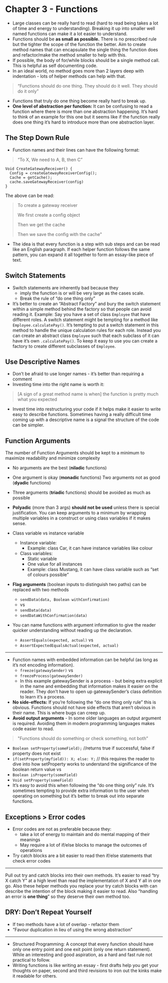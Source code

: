 # Chapter 3 - Functions

* Large classes can be really hard to read (hard to read being takes a lot of time and energy to understanding). Breaking it up into smaller well named functions can make it a lot easier to understand.
* Functions should be **as small as possible.** There is no prescribed rule but the tighter the scope of the function the better. Aim to create method names that can encapsulate the single thing the function does and refactor/make the method smaller to help with this.
* If possible, the body of for/while blocks should be a single method call. This is helpful as self documenting code.
* In an ideal world, no method goes more than 2 layers deep with indentation - lots of helper methods can help with that.
> “Functions should do one thing. They should do it well. They should do it only”
* Functions that truly do one thing become really hard to break up.
* **One level of abstraction per function:** It can be confusing to read a function where there is more than one abstraction happening. It’s hard to think of an example for this one but it seems like if the function really does one thing it’s hard to introduce more than one abstraction layer.


## The Step Down Rule

* Function names and their lines can have the following format: 

>“To X, We need to A, B, then C”

```
Void CreateGatewayReceiver() {
  Config = createGatewayReceiverConfig();
  Cache = getCache();
  cache.saveGatewayReceiver(config)
}
```

The above can be read:

> To create a gateway receiver
>
> We first create a config object
>
> Then we get the cache
>
> Then we save the config with the cache"

* The idea is that every function is a step with sub steps and can be read like an English paragraph. If each helper function follows the same pattern, you can expand it all together to form an essay-like piece of text.

## Switch Statements

* Switch statements are inherently bad because they 
  * imply the function is or will be very large as the cases scale.
  * Break the rule of “do one thing only”
* It’s better to create an “Abstract Factory” and bury the switch statement within a simple method behind the factory so that people can avoid reading it.
Example: Say you have a set of class `Employee` that have different roles. A switch statement might be tempting for a method like `Employee.calculatePay()`. It’s tempting to put a switch statement in this method to handle the unique calculation rules for each role. Instead you can create an abstract class `Employee` such that each subclass of it can have it’s own `.calculatePay()`. To keep it easy to use you can create a factory to create different subclasses of `Employee`.

## Use Descriptive Names

* Don’t be afraid to use longer names - it’s better than requiring a comment
* Investing time into the right name is worth it: 
> [A sign of a great method name is when] the function is pretty much what you expected
* Invest time into restructuring your code if it helps make it easier to write easy to describe functions. Sometimes having a really difficult time coming up with a descriptive name is a signal the structure of the code can be simpler.

## Function Arguments

The number of Function Arguments should be kept to a minimum to maximize readability and minimize complexity

* No arguments are the best (**niladic** functions)
* One argument is okay (**monadic** functions)
Two arguments not as good (**dyadic** functions)
* Three arguments (**triadic** functions) should be avoided as much as possible
* **Polyadic** (more than 3 args) **should not be used** unless there is special justification.
You can keep arguments to a minimum by wrapping multiple variables in a construct or using class variables if it makes sense.
* Class variable vs instance variable
  * Instance variable: 
    * Example: class Car, it can have instance variables like colour
  * Class variables:
    * Static variable
    * One value for all instances
    * Example: class Mustang, it can have class variable such as “set of colours possible”

* **Flag arguments** (boolean inputs to distinguish two paths) can be replaced with two methods
  * `sendData(data, Boolean withConfirmation)`
  * vs 
  * `sendData(data)`
  * `sendDataWithConfirmation(data)`
* You can name functions with argument information to give the reader quicker understanding without reading up the declaration.
  * `AssertEquals(expected, actual)` vs
  * `AssertExpectedEqualsActual(expected, actual)`
  
*** 
* Function names with embedded information can be helpful (as long as it’s not encoding information).
  * `freeze(gatewaySender)` vs
  * `freezeProcess(gatewaySender)`
  * In this example gatewaySender is a process - but being extra explicit in the name and embedding that information makes it easier on the reader. They don’t have to open up gatewaySender’s class definition to learn it’s a process.
* **No side-effects:** If you’re following the “do one thing only rule” this is obvious. Functions should not have side effects that aren’t obvious in their name. This is where bugs can creep up.
* **Avoid output arguments** - In some older languages an output argument is required. Avoiding them in modern programming languages makes code easier to read.

> "Functions should do something or check something, not both” 
* `Boolean setProperty(someField);` //returns true if successful, false if property does not exist
* `if(setProperty(myfield)): X; else: Y;` // this requires the reader to dive into how setProperty works to understand the significance of the boolean return value vs
* `Boolean isProperty(someField)`
* `Void setProperty(someField)`
* It’s easy to avoid this when following the “do one thing only” rule. It’s sometimes tempting to provide extra information to the user when operating on something but it’s better to break out into separate functions.

## Exceptions > Error codes

* Error codes are not as preferable because they:
  * take a lot of energy to maintain and do mental mapping of their meanings 
  * May require a lot of if/else blocks to manage the outcomes of operations
* Try catch blocks are a bit easier to read then if/else statements that check error codes

***

Pull out try and catch blocks into their own methods. It’s easier to read “try X catch Y” at a high level than read the implementation of X and Y all in one go. Also these helper methods you replace your try catch blocks with can describe the intention of the block making it easier to read. Also “handling an error is **one thing**” so they deserve their own method too.


## DRY: Don’t Repeat Yourself

* If two methods have a lot of overlap - refactor them
* “Favour duplication in lieu of using the wrong abstraction”

***
* Structured Programming: A concept that every function should have only one entry point and one exit point (only one return statement). While an interesting and good aspiration, as a hard and fast rule not practical to follow.
* Writing functions is like writing an essay - first drafts help you get your thoughts on paper, second and third revisions to iron out the kinks make it readable for others.

